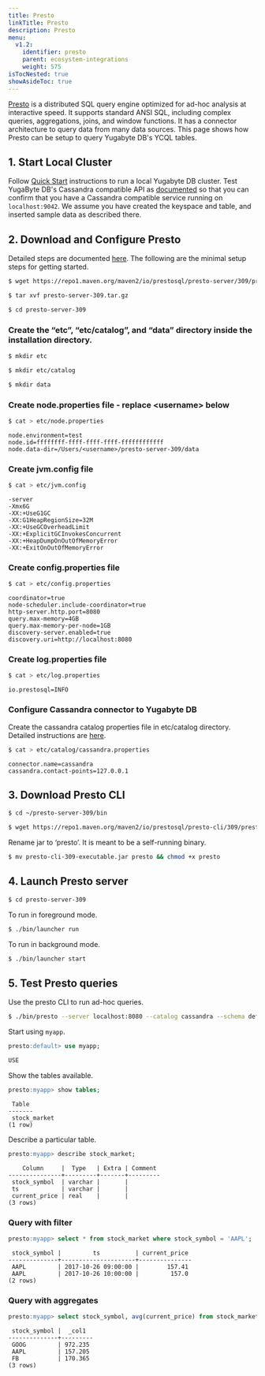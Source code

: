 ```yaml
---
title: Presto
linkTitle: Presto
description: Presto
menu:
  v1.2:
    identifier: presto
    parent: ecosystem-integrations
    weight: 575
isTocNested: true
showAsideToc: true
---
```


[Presto](https://prestosql.io/) is a distributed SQL query engine optimized for ad-hoc analysis at interactive speed. It supports standard ANSI SQL, including complex queries, aggregations, joins, and window functions. It has a connector architecture to query data from many data sources.
This page shows how Presto can be setup to query Yugabyte DB's YCQL tables.

## 1. Start Local Cluster

Follow [Quick Start](../../../quick-start/) instructions to run a local Yugabyte DB cluster. Test YugaByte DB's Cassandra compatible API as [documented](../../../quick-start/test-cassandra/) so that you can confirm that you have a Cassandra compatible service running on `localhost:9042`. We assume you have created the keyspace and table, and inserted sample data as described there.

## 2. Download and Configure Presto
Detailed steps are documented [here](https://prestosql.io/docs/current/installation/deployment.html).
The following are the minimal setup steps for getting started.

```sh
$ wget https://repo1.maven.org/maven2/io/prestosql/presto-server/309/presto-server-309.tar.gz
```

```sh
$ tar xvf presto-server-309.tar.gz
```

```sh
$ cd presto-server-309
```

### Create the “etc”, “etc/catalog”, and “data” directory inside the installation directory.

```sh
$ mkdir etc
```

```sh
$ mkdir etc/catalog
```

```sh
$ mkdir data
```

### Create node.properties file - replace &lt;username&gt; below

```sh
$ cat > etc/node.properties
```

```
node.environment=test
node.id=ffffffff-ffff-ffff-ffff-ffffffffffff
node.data-dir=/Users/<username>/presto-server-309/data
```

### Create jvm.config file

```sh
$ cat > etc/jvm.config
```

```
-server
-Xmx6G
-XX:+UseG1GC
-XX:G1HeapRegionSize=32M
-XX:+UseGCOverheadLimit
-XX:+ExplicitGCInvokesConcurrent
-XX:+HeapDumpOnOutOfMemoryError
-XX:+ExitOnOutOfMemoryError
```

### Create config.properties file

```sh
$ cat > etc/config.properties
```

```
coordinator=true
node-scheduler.include-coordinator=true
http-server.http.port=8080
query.max-memory=4GB
query.max-memory-per-node=1GB
discovery-server.enabled=true
discovery.uri=http://localhost:8080
```

### Create log.properties file

```sh
$ cat > etc/log.properties
```

```
io.prestosql=INFO
```

### Configure Cassandra connector to Yugabyte DB

Create the cassandra catalog properties file in etc/catalog directory.
Detailed instructions are [here](https://prestosql.io/docs/current/connector/cassandra.html).

```sh
$ cat > etc/catalog/cassandra.properties
```

```
connector.name=cassandra
cassandra.contact-points=127.0.0.1
```

## 3. Download Presto CLI

```sh
$ cd ~/presto-server-309/bin
```

```sh
$ wget https://repo1.maven.org/maven2/io/prestosql/presto-cli/309/presto-cli-309-executable.jar
```

Rename jar to ‘presto’. It is meant to be a self-running binary.

```sh
$ mv presto-cli-309-executable.jar presto && chmod +x presto
```


## 4. Launch Presto server

```sh
$ cd presto-server-309
```

To run in foreground mode.

```sh
$ ./bin/launcher run       
```

To run in background mode.

```sh
$ ./bin/launcher start  
```

## 5. Test Presto queries

Use the presto CLI to run ad-hoc queries. 

```sh
$ ./bin/presto --server localhost:8080 --catalog cassandra --schema default
```

Start using `myapp`.

```sql
presto:default> use myapp;
```

```sh
USE
```

Show the tables available.

```sql
presto:myapp> show tables;
```

```
 Table
-------
 stock_market
(1 row)
```

Describe a particular table.

```sql
presto:myapp> describe stock_market;
```

```
    Column     |  Type   | Extra | Comment 
---------------+---------+-------+---------
 stock_symbol  | varchar |       |         
 ts            | varchar |       |         
 current_price | real    |       |         
(3 rows)
```

### Query with filter

```sql
presto:myapp> select * from stock_market where stock_symbol = 'AAPL';
```

```
 stock_symbol |         ts          | current_price 
--------------+---------------------+---------------
 AAPL         | 2017-10-26 09:00:00 |        157.41 
 AAPL         | 2017-10-26 10:00:00 |         157.0 
(2 rows)
```

### Query with aggregates

```sql
presto:myapp> select stock_symbol, avg(current_price) from stock_market group by stock_symbol;
```

```
 stock_symbol |  _col1  
--------------+---------
 GOOG         | 972.235 
 AAPL         | 157.205 
 FB           | 170.365 
(3 rows)
```
